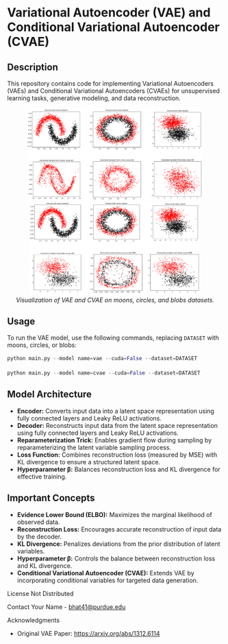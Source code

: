 # Variational Autoencoder (VAE) and Conditional Variational Autoencoder (CVAE)

## Description

This repository contains code for implementing Variational Autoencoders (VAEs) and Conditional Variational Autoencoders (CVAEs) for unsupervised learning tasks, generative modeling, and data reconstruction.

<div align="center">
  <div>
    <img src="img/vae_result.png" alt="VAE" width="410px">
    <img src="img/cvae_result.png" alt="CVAE" width="400px">
  </div>
  <div align="center">
    <em>Visualization of VAE and CVAE on moons, circles, and blobs datasets.</em>
  </div>
</div>



## Usage

To run the VAE model, use the following commands, replacing `DATASET` with moons, circles, or blobs:

```python
python main.py --model name=vae --cuda=False --dataset=DATASET

python main.py --model name=cvae --cuda=False --dataset=DATASET
```


## Model Architecture

- **Encoder:** Converts input data into a latent space representation using fully connected layers and Leaky ReLU activations.
- **Decoder:** Reconstructs input data from the latent space representation using fully connected layers and Leaky ReLU activations.
- **Reparameterization Trick:** Enables gradient flow during sampling by reparameterizing the latent variable sampling process.
- **Loss Function:** Combines reconstruction loss (measured by MSE) with KL divergence to ensure a structured latent space.
- **Hyperparameter β:** Balances reconstruction loss and KL divergence for effective training.

## Important Concepts

- **Evidence Lower Bound (ELBO):** Maximizes the marginal likelihood of observed data.
- **Reconstruction Loss:** Encourages accurate reconstruction of input data by the decoder.
- **KL Divergence:** Penalizes deviations from the prior distribution of latent variables.
- **Hyperparameter β:** Controls the balance between reconstruction loss and KL divergence.
- **Conditional Variational Autoencoder (CVAE):** Extends VAE by incorporating conditional variables for targeted data generation.

License
Not Distributed

Contact
Your Name - bhat41@purdue.edu

Acknowledgments
- Original VAE Paper: https://arxiv.org/abs/1312.6114
